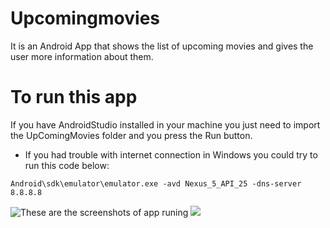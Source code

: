 # Upcomingmovies
It is an Android App that shows the list of upcoming movies and gives the user more information about them.

# To run this app
If you have AndroidStudio installed in your machine you just need to import the UpComingMovies folder
and you press the Run button.

- If you had trouble with internet connection in Windows you could try to run this code below:
```
Android\sdk\emulator\emulator.exe -avd Nexus_5_API_25 -dns-server 8.8.8.8
```

![These are the screenshots of app runing](screenshots/Screenshot_1508628352.jpg)
![](screenshots/Screenshot_1508628494.jpg)
